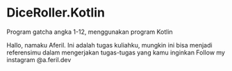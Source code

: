# DiceRoller.Kotlin
Program gatcha angka 1-12, menggunakan program Kotlin

Hallo, namaku Aferil. Ini adalah tugas kuliahku, mungkin ini bisa menjadi referensimu dalam mengerjakan tugas-tugas yang kamu inginkan
Follow my instagram @a.feril.dev
